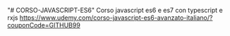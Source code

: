 "# CORSO-JAVASCRIPT-ES6" 
Corso javascript es6 e es7 con typescript e rxjs
https://www.udemy.com/corso-javascript-es6-avanzato-italiano/?couponCode=GITHUB99

